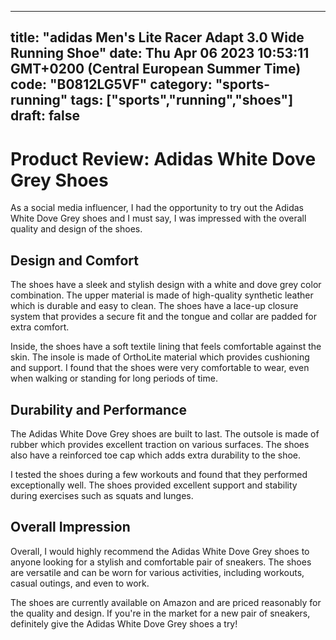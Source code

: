 
---
title: "adidas Men's Lite Racer Adapt 3.0 Wide Running Shoe" 
date: Thu Apr 06 2023 10:53:11 GMT+0200 (Central European Summer Time)
code: "B0812LG5VF"
category: "sports-running"
tags: ["sports","running","shoes"] 
draft: false
---
    
# Product Review: Adidas White Dove Grey Shoes

As a social media influencer, I had the opportunity to try out the Adidas White Dove Grey shoes and I must say, I was impressed with the overall quality and design of the shoes.

## Design and Comfort

The shoes have a sleek and stylish design with a white and dove grey color combination. The upper material is made of high-quality synthetic leather which is durable and easy to clean. The shoes have a lace-up closure system that provides a secure fit and the tongue and collar are padded for extra comfort.

Inside, the shoes have a soft textile lining that feels comfortable against the skin. The insole is made of OrthoLite material which provides cushioning and support. I found that the shoes were very comfortable to wear, even when walking or standing for long periods of time.

## Durability and Performance

The Adidas White Dove Grey shoes are built to last. The outsole is made of rubber which provides excellent traction on various surfaces. The shoes also have a reinforced toe cap which adds extra durability to the shoe.

I tested the shoes during a few workouts and found that they performed exceptionally well. The shoes provided excellent support and stability during exercises such as squats and lunges.

## Overall Impression

Overall, I would highly recommend the Adidas White Dove Grey shoes to anyone looking for a stylish and comfortable pair of sneakers. The shoes are versatile and can be worn for various activities, including workouts, casual outings, and even to work.

The shoes are currently available on Amazon and are priced reasonably for the quality and design. If you're in the market for a new pair of sneakers, definitely give the Adidas White Dove Grey shoes a try!